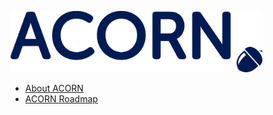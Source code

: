 <a href = "./"><img src="./images/ACORN-logo.png" alt="ACORN AMR" width="80%"></a>


* [About ACORN](README.md)
* [ACORN Roadmap](ACORN-Roadmap.md)